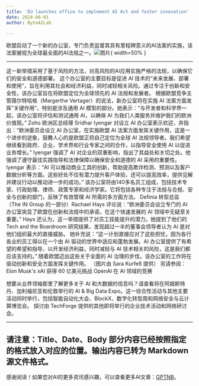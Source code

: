 ```yaml
---
title: 'EU launches office to implement AI Act and foster innovation'
date: 2024-06-01
author: ByteAILab

---
```


欧盟启动了一个新的办公室，专门负责监督其具有里程碑意义的AI法案的实施，该法案被视为全球最全面的AI法规之一。![图片](https://www.artificialintelligence-news.com/wp-content/uploads/sites/9/2024/05/eu-ai-act-office-artificial-intelligence-regulation-europe-law-legal-european-union.jpeg){ width=50% }

---
这一新举措采用了基于风险的方法，对高风险的AI应用实施严格的法规，以确保它们的安全和道德部署。
这个办公室的主要目标是促进 AI 技术的“未来发展、部署和使用”，旨在利用其社会和经济利益，同时减轻相关风险。通过专注于创新和安全性，该办公室旨在将欧盟定位为全球领先的 AI 法规和发展者。
根据欧盟竞争主管薇尔特哈格（Margerthe Vertager）的说法，新办公室将在实施 AI 法案方面发挥“关键作用”，特别是涉及通用 AI 模型的部分。她表示：“与开发者和科学界一起，该办公室将评估和测试通用 AI，以确保 AI 为我们人类服务并维护我们的欧洲价值观。”
Zoho 欧洲区总经理 Sridhar Iyengar 对设立 AI 办公室表示欢迎，并指出：“欧洲委员会设立 AI 办公室，在实施欧盟 AI 法案方面发挥关键作用，这是一个进步的迹象，鼓舞人心的是欧盟正将自己定位为全球 AI 法规领导者。我们希望继续看到政府、企业、学术界和行业专家之间的合作，以指导安全使用 AI 以促进业务增长。”
Iyengar 强调了 AI 对企业的双重影响，指出了其益处和关切之处。他强调了遵守最佳实践指导和法律保障以确保安全和道德的 AI 采用的重要性。
Iyengar 表示：“AI 可以推动商业工具的创新，帮助提高欺诈检测、预测以及客户数据分析等方面。这些好处不仅有潜力提升客户体验，还可以提高效率，提供见解并建议行动以推动进一步的成功。”
该办公室将由140多名员工组成，包括技术专家、行政助理、律师、政策专家和经济学家。它将包括各种专注于法规与合规、安全与创新的部门，反映了有效管理 AI 所需的多方面方法。
Definia 转型总监（The IN Group 的一部分）Rachael Hays 评论说：“欧洲委员会设立专门的 AI 办公室突显了欧盟在创新和法规中的承诺，在这个快速发展的 AI 领域中无疑至关重要。”
Hays 还认为，这一举措提供了对员工技能提升的潜力。她提到了他们的 Tech and the Boardroom 研究结果，发现超过一半的董事会领导者认为 AI 是对他们组织最大的直接威胁。
她补充说：“这一计划直接应对了这些担忧，因为各行各业的员工得以在一个由 AI 驱动的世界中适应和蓬勃发展。AI 办公室提供了有希望的希望和指导，以开发经济利益，同时减轻与 AI 技术相关的风险，这是我们都应该支持的。”
随着欧盟迈出这些关于全面的 AI 治理的步伐，该办公室的工作将在驱动创新和安全方面发挥关键作用。
（图片由 Sara Kurfeß 提供）
另请参阅：Elon Musk's xAI 获得 60 亿美元挑战 OpenAI 在 AI 领域的竞赛

想要从业界领袖那里了解更多关于 AI 和大数据的信息吗？请查看将在阿姆斯特丹、加利福尼亚和伦敦举行的 AI & Big Data Expo。这一综合性活动与其他主要活动同时举行，包括智能自动化大会、BlockX、数字化转型周和网络安全与云计算博览会。
探讨由 TechForge 提供的其他即将举行的企业技术活动和网络研讨会。

---

请注意：Title、Date、Body 部分内容已经按照指定的格式放入对应的位置。输出内容已转为 Markdown 源文件格式。
---
感谢阅读！如果您对AI的更多资讯感兴趣，可以查看更多AI文章：[GPTNB](https://gptnb.com)。